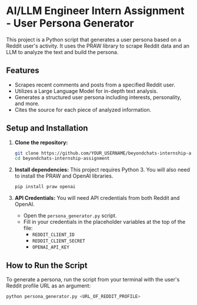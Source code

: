 # AI/LLM Engineer Intern Assignment - User Persona Generator

This project is a Python script that generates a user persona based on a Reddit user's activity. It uses the PRAW library to scrape Reddit data and an LLM to analyze the text and build the persona.

## Features
- Scrapes recent comments and posts from a specified Reddit user.
- Utilizes a Large Language Model for in-depth text analysis.
- Generates a structured user persona including interests, personality, and more.
- Cites the source for each piece of analyzed information.

## Setup and Installation

1.  **Clone the repository:**
    ```bash
    git clone https://github.com/YOUR_USERNAME/beyondchats-internship-assignment.git
    cd beyondchats-internship-assignment
    ```

2.  **Install dependencies:**
    This project requires Python 3. You will also need to install the PRAW and OpenAI libraries.
    ```bash
    pip install praw openai
    ```

3.  **API Credentials:**
    You will need API credentials from both Reddit and OpenAI.
    - Open the `persona_generator.py` script.
    - Fill in your credentials in the placeholder variables at the top of the file:
      - `REDDIT_CLIENT_ID`
      - `REDDIT_CLIENT_SECRET`
      - `OPENAI_API_KEY`

## How to Run the Script

To generate a persona, run the script from your terminal with the user's Reddit profile URL as an argument:

```bash
python persona_generator.py <URL_OF_REDDIT_PROFILE>





